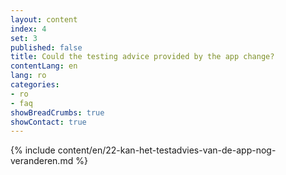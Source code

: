```yaml
---
layout: content
index: 4
set: 3
published: false
title: Could the testing advice provided by the app change?
contentLang: en
lang: ro
categories:
- ro
- faq
showBreadCrumbs: true
showContact: true
---
```

{% include content/en/22-kan-het-testadvies-van-de-app-nog-veranderen.md %}

